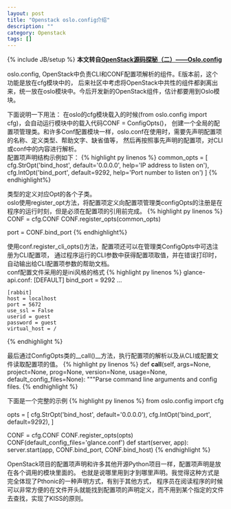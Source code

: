```yaml
---
layout: post
title: "Openstack oslo.config介绍"
description: ""
category: Openstack
tags: []
---
```

{% include JB/setup %}
**本文转自[OpenStack源码探秘（二）——Oslo.config](http://blog.csdn.net/networm3/article/details/8946556)**

oslo.config, OpenStack中负责CLI和CONF配置项解析的组件。E版本前，这个功能是放在cfg模块中的，
后来社区中考虑将OpenStack中共性的组件都剥离出来，统一放在oslo模块中。今后开发新的OpenStack组件，估计都要用到Oslo模块。

下面说明一下用法：
在oslo的cfg模块载入的时候(from oslo.config import cfg)，会自动运行模块中的载入代码CONF = ConfigOpts()，
创建一个全局的配置项管理类。和许多Conf配置模块一样，oslo.conf在使用时，需要先声明配置项的名称、定义类型、帮助文字、缺省值等，
然后再按照事先声明的配置项，对CLI或conf中的内容进行解析。<br />
配置项声明结构示例如下：
{% highlight py linenos %}
common_opts = [
    cfg.StrOpt('bind_host',
           default='0.0.0.0',
               help='IP address to listen on'),
    cfg.IntOpt('bind_port',
               default=9292,
               help='Port number to listen on')
]
{% endhighlight%}

类型的定义对应Opt的各个子类。<br />
oslo使用register_opt方法，将配置项定义向配置项管理类configOpts的注册是在程序的运行时刻，但是必须在配置项的引用前完成。
{% highlight py linenos %}
CONF = cfg.CONF
CONF.register_opts(common_opts)

port = CONF.bind_port
{% endhighlight%}

使用conf.register_cli_opts()方法，配置项还可以在管理类ConfigOpts中可选注册为CLI配置项，
通过程序运行的CLI参数中获得配置项取值，并在错误打印时，自动输出给CLI配置项参数的帮助文档。<br />
conf配置文件采用的是ini风格的格式
{% highlight py linenos %}
  glance-api.conf:
    [DEFAULT]
    bind_port = 9292
      ...

    [rabbit]
    host = localhost
    port = 5672
    use_ssl = False
    userid = guest
    password = guest
    virtual_host = /
{% endhighlight %}

最后通过ConfigOpts类的__call()__方法，执行配置项的解析以及从CLI或配置文件读取配置项的值。
{% highlight py linenos %}
def __call__(self,
             args=None,
             project=None,
             prog=None,
             version=None,
             usage=None,
             default_config_files=None):
    """Parse command line arguments and config files.
{% endhighlight %}

下面是一个完整的示例
{% highlight py linenos %}
from oslo.config import cfg

opts = [
    cfg.StrOpt('bind_host', default='0.0.0.0'),
    cfg.IntOpt('bind_port', default=9292),
]

CONF = cfg.CONF
CONF.register_opts(opts)
CONF(default_config_files='glance.conf')
def start(server, app):
    server.start(app, CONF.bind_port, CONF.bind_host)
{% endhighlight %}

OpenStack项目的配置项声明和许多其他开源Python项目一样，配置项声明是放在各个调用的模块里面的。
也就是说哪里用到才到哪里声明。我觉得这种方式是完全体现了Pthonic的一种声明方式，有别于其他方式，
程序员在阅读程序的时候可以非常方便的在文件开头就能找到配置项的声明定义，而不用到某个指定的文件去查找，实现了KISS的原则。